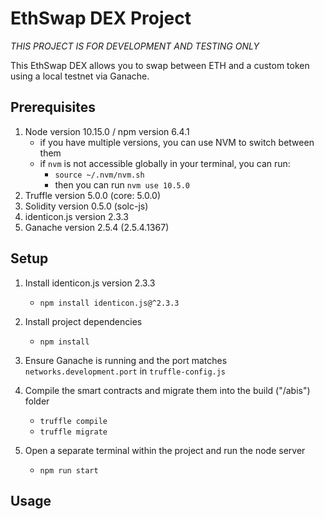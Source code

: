 # EthSwap DEX Project

_THIS PROJECT IS FOR DEVELOPMENT AND TESTING ONLY_

This EthSwap DEX allows you to swap between ETH and a custom token using a local testnet via Ganache.

## Prerequisites

1. Node version 10.15.0 / npm version 6.4.1
   - if you have multiple versions, you can use NVM to switch between them
   - if `nvm` is not accessible globally in your terminal, you can run:
     - `source ~/.nvm/nvm.sh`
     - then you can run `nvm use 10.5.0`
2. Truffle version 5.0.0 (core: 5.0.0)
3. Solidity version 0.5.0 (solc-js)
4. identicon.js version 2.3.3
5. Ganache version 2.5.4 (2.5.4.1367)

## Setup

1. Install identicon.js version 2.3.3

   - `npm install identicon.js@^2.3.3`

2. Install project dependencies

   - `npm install`

3. Ensure Ganache is running and the port matches `networks.development.port` in `truffle-config.js`

4. Compile the smart contracts and migrate them into the build ("/abis") folder

   - `truffle compile`
   - `truffle migrate`

5. Open a separate terminal within the project and run the node server
   - `npm run start`

## Usage
